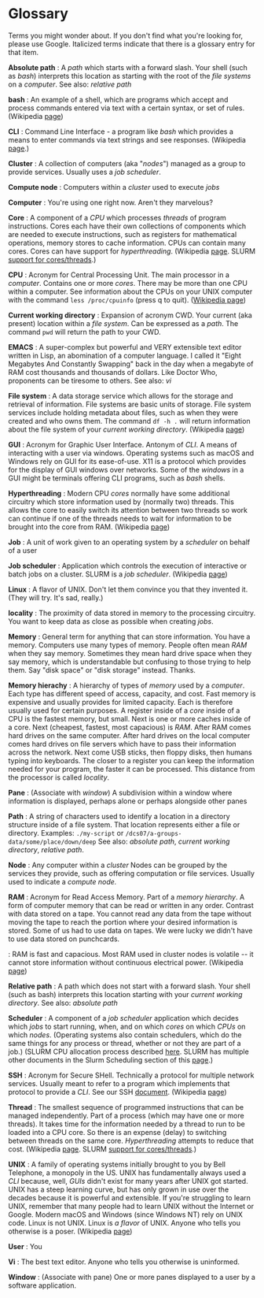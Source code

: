 # Glossary

Terms you might wonder about. If you don't find what you're looking for, please use Google. Italicized terms indicate that there is a glossary entry for that item.

**Absolute path**
: A *path* which starts with a forward slash. Your shell (such as *bash*) interprets this location as starting with the root of the *file systems* on a *computer*. See also: *relative path*

**bash**
: An example of a shell, which are programs which accept and process commands entered via text with a certain syntax, or set of rules. (Wikipedia [page](https://en.wikipedia.org/wiki/Bash_(Unix_shell)))

**CLI**
: Command Line Interface - a program like *bash* which provides a means to enter commands via text strings and see responses. (Wikipedia [page](https://en.wikipedia.org/wiki/Command-line_interface).)

**Cluster**
: A collection of computers (aka "*nodes*") managed as a group to provide services. Usually uses a *job scheduler*.

**Compute node**
: Computers within a *cluster* used to execute *jobs*

**Computer**
: You're using one right now. Aren't they marvelous?

**Core**
: A component of a *CPU* which processes *threads* of program instructions. Cores each have their own collections of components which are needed to execute instructions, such as registers for mathematical operations, memory stores to cache information. CPUs can contain many cores. Cores can have support for *hyperthreading*. (Wikipedia [page](https://en.wikipedia.org/wiki/Multi-core_processor). SLURM [support for cores/threads](https://slurm.schedmd.com/mc_support.html).)

**CPU**
: Acronym for Central Processing Unit. The main processor in a *computer*. Contains one or more *cores*. There may be more than one CPU within a computer. See information about the CPUs on your UNIX computer with the command `less /proc/cpuinfo` (press q to quit). ([Wikipedia page](https://en.wikipedia.org/wiki/Central_processing_unit))

**Current working directory**
: Expansion of acronym CWD. Your current (aka present) location within a *file system*. Can be expressed as a *path*. The command `pwd` will return the path to your CWD.

**EMACS**
: A super-complex but powerful and VERY extensible text editor written in Lisp, an abomination of a computer language. I called it "Eight Megabytes And Constantly Swapping" back in the day when a megabyte of RAM cost thousands and thousands of dollars. Like Doctor Who, proponents can be tiresome to others. See also: *vi*

**File system**
: A data storage service which allows for the storage and retrieval of information. File systems are basic units of storage. File system services include holding metadata about files, such as when they were created and who owns them. The command `df -h .` will return information about the file system of your *current working directory*. (Wikipedia [page](https://en.wikipedia.org/wiki/File_system))

**GUI**
: Acronym for Graphic User Interface. Antonym of *CLI*. A means of interacting with a user via windows. Operating systems such as macOS and Windows rely on GUI for its ease-of-use. X11 is a protocol which provides for the display of GUI windows over networks. Some of the *windows* in a GUI might be terminals offering CLI programs, such as *bash* shells. 

**Hyperthreading**
: Modern CPU *cores* normally have some additional circuitry which store information used by (normally two) threads. This allows the core to easily switch its attention between two threads so work can continue if one of the threads needs to wait for information to be brought into the core from RAM. (Wikipedia [page](https://en.wikipedia.org/wiki/Hyper-threading))

**Job**
: A unit of work given to an operating system by a *scheduler* on behalf of a user

**Job scheduler**
: Application which controls the execution of interactive or batch jobs on a cluster. SLURM is a *job scheduler*. (Wikipedia [page](https://en.wikipedia.org/wiki/Job_scheduler))

**Linux**
: A flavor of UNIX. Don't let them convince you that they invented it. (They will try. It's sad, really.)

**locality**
: The proximity of data stored in memory to the processing circuitry. You want to keep data as close as possible when creating *jobs*.

**Memory**
: General term for anything that can store information. You have a memory. Computers use many types of memory. People often mean *RAM* when they say memory. Sometimes they mean hard drive space when they say memory, which is understandable but confusing to those trying to help them. Say "disk space" or "disk storage" instead. Thanks.

**Memory hierachy**
: A hierarchy of types of *memory* used by a *computer*. Each type has different speed of access, capacity, and cost. Fast memory is expensive and usually provides for limited capacity. Each is therefore usually used for certain purposes. A register inside of a *core* inside of a CPU is the fastest memory, but small. Next is one or more caches inside of a core. Next (cheapest, fastest, most capacious) is *RAM*. After RAM comes hard drives on the same computer. After hard drives on the local computer comes hard drives on file servers which have to pass their information across the network. Next come USB sticks, then floppy disks, then humans typing into keyboards. The closer to a register you can keep the information needed for your program, the faster it can be processed. This distance from the processor is called *locality*.

**Pane**
: (Associate with *window*) A subdivision within a window where information is displayed, perhaps alone or perhaps alongside other panes

**Path**
: A string of characters used to identify a location in a directory structure inside of a file system. That location represents either a file or directory. Examples: `./my-script` or `/dcs07/a-groups-data/some/place/down/deep` See also: *absolute path*, *current working directory*, *relative path*.

**Node**
: Any computer within a *cluster* Nodes can be grouped by the services they provide, such as offering computation or file services. Usually used to indicate a *compute node.*

**RAM**
: Acronym for Read Access Memory. Part of a *memory hierarchy*. A form of computer memory that can be read or written in any order. Contrast with data stored on a tape. You cannot read any data from the tape without moving the tape to reach the portion where your desired information is stored. Some of us had to use data on tapes. We were lucky we didn't have to use data stored on punchcards.

: RAM is fast and capacious. Most RAM used in cluster nodes is volatile -- it cannot store information without continuous electrical power. (Wikipedia [page](https://en.wikipedia.org/wiki/Random-access_memory))

**Relative path**
: A path which does not start with a forward slash. Your shell (such as bash) interprets this location starting with your *current working directory*. See also: *absolute path*

**Scheduler**
: A component of a *job scheduler* application which decides which *jobs* to start running, when, and on which *cores* on which *CPUs* on which *nodes*. (Operating systems also contain schedulers, which do the same things for any process or thread, whether or not they are part of a job.) (SLURM CPU allocation process described [here](https://slurm.schedmd.com/cpu_management.html). SLURM has multiple other documents in the Slurm Scheduling section of this [page](https://slurm.schedmd.com/documentation.html).)

**SSH**
: Acronym for Secure SHell. Technically a protocol for multiple network services. Usually meant to refer to a program which implements that protocol to provide a *CLI*. See our SSH [document](../access/ssh.md). (Wikipedia [page](https://en.wikipedia.org/wiki/Secure_Shell))

**Thread**
: The smallest sequence of programmed instructions that can be managed independently. Part of a process (which may have one or more threads). It takes time for the information needed by a thread to run to be loaded into a CPU core. So there is an expense (delay) to switching between threads on the same core. *Hyperthreading* attempts to reduce that cost. (Wikipedia [page](https://en.wikipedia.org/wiki/Thread_(computing)). SLURM [support for cores/threads](https://slurm.schedmd.com/mc_support.html).)

**UNIX**
: A family of operating systems initially brought to you by Bell Telephone, a monopoly in the US. UNIX has fundamentally always used a *CLI* because, well, *GUIs* didn't exist for many years after UNIX got started. UNIX has a steep learning curve, but has only grown in use over the decades because it is powerful and extensible. If you're struggling to learn UNIX, remember that many people had to learn UNIX without the Internet or Google. Modern macOS and Windows (since Windows NT) rely on UNIX code. Linux is not UNIX. Linux is _a flavor_ of UNIX. Anyone who tells you otherwise is a poser. (Wikipedia [page](https://en.wikipedia.org/wiki/Unix))

**User**
: You

**Vi**
: The best text editor. Anyone who tells you otherwise is uninformed.

**Window**
: (Associate with pane) One or more panes displayed to a user by a software application.
